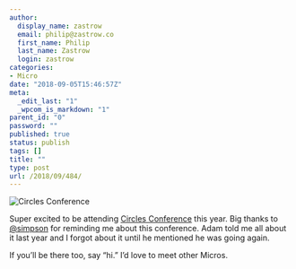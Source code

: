 ```yaml
---
author:
  display_name: zastrow
  email: philip@zastrow.co
  first_name: Philip
  last_name: Zastrow
  login: zastrow
categories:
- Micro
date: "2018-09-05T15:46:57Z"
meta:
  _edit_last: "1"
  _wpcom_is_markdown: "1"
parent_id: "0"
password: ""
published: true
status: publish
tags: []
title: ""
type: post
url: /2018/09/484/
---
```

<p><img src="{{ site.baseurl }}/assets/2018/09/circles.png" alt="Circles Conference" /></p>
<p>Super excited to be attending <a href="https://circlesconference.com">Circles Conference</a> this year. Big thanks to <a href="https://micro.blog/simpson">@simpson</a> for reminding me about this conference. Adam told me all about it last year and I forgot about it until he mentioned he was going again.</p>
<p>If you’ll be there too, say “hi.” I’d love to meet other Micros.</p>

